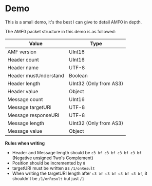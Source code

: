 # Demo

This is a small demo, it's the best I can give to detail AMF0 in depth.

The AMF0 packet structure in this demo is as followed:

| Value                 | Type                   |
|-----------------------|------------------------|
| AMF version           | UInt16                 |
| Header count          | UInt16                 |
| Header name           | UTF-8                  |
| Header mustUnderstand | Boolean                |
| Header length         | UInt32 (Only from AS3) |
| Header value          | Object                 |
| Message count         | UInt16                 |
| Message targetURI     | UTF-8                  |
| Message responseURI   | UTF-8                  |
| Message length        | UInt32 (Only from AS3) |
| Message value         | Object                 |

**Rules when writing**

- Header and Message length should be `c3 bf c3 bf c3 bf c3 bf` (Negative unsigned Two's Complement)
- Position should be incremented by `8`
- targetURI must be written as `/1/onResult`
- When writing the targetURI length after `c3 bf c3 bf c3 bf c3 bf`, it shouldn't be `/1/onResult` but just `/1`

